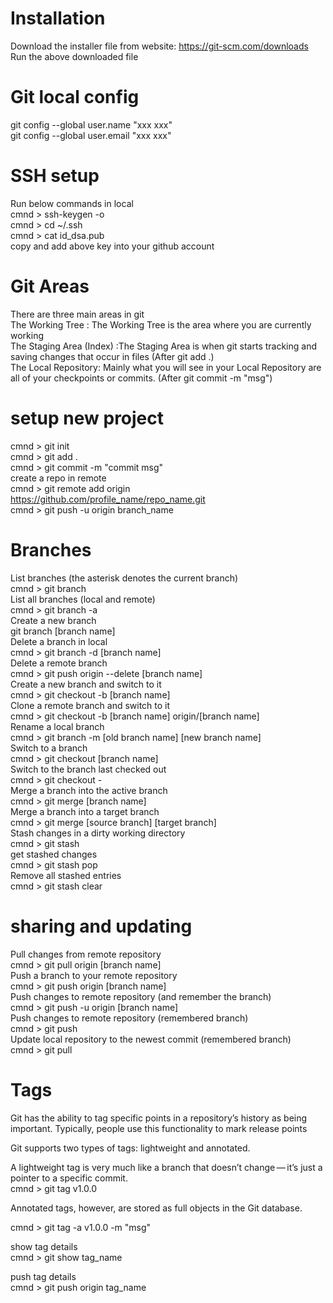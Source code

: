 # Installation 

 Download the installer file from website: https://git-scm.com/downloads   
 Run the above downloaded file   


# Git local config

 git config --global user.name "xxx xxx"   
 git config --global user.email "xxx xxx"   


# SSH setup

 Run below commands in local   
 cmnd > ssh-keygen -o   
 cmnd > cd ~/.ssh   
 cmnd > cat id_dsa.pub   
 copy and add above key into your github account   

# Git Areas

 There are three main areas in git   
 The Working Tree : The Working Tree is the area where you are currently working   
 The Staging Area (Index) :The Staging Area is when git starts tracking and saving changes that occur in files (After git add .)   
 The Local Repository: Mainly what you will see in your Local Repository are all of your checkpoints or commits. (After git commit -m "msg")   

# setup new project

 cmnd > git init   
 cmnd > git add .   
 cmnd > git commit -m "commit msg"   
 create a repo in remote   
 cmnd > git remote add origin https://github.com/profile_name/repo_name.git   
 cmnd > git push -u origin branch_name   

# Branches 
List branches (the asterisk denotes the current branch)    
cmnd >  git branch	
List all branches (local and remote)  
cmnd > git branch -a	
Create a new branch   
git branch [branch name]	
Delete a branch in local      
cmnd >  git branch -d [branch name]	  
Delete a remote branch   
cmnd > git push origin --delete [branch name]  
Create a new branch and switch to it   
cmnd > git checkout -b [branch name]  	  
Clone a remote branch and switch to it   
cmnd > git checkout -b [branch name] origin/[branch name]   
Rename a local branch   
cmnd > git branch -m [old branch name] [new branch name]   
Switch to a branch    
cmnd > git checkout [branch name]    
Switch to the branch last checked out   
cmnd > git checkout -       	
Merge a branch into the active branch   
cmnd > git merge [branch name]     
Merge a branch into a target branch        
cmnd > git merge [source branch] [target branch]    	
Stash changes in a dirty working directory    
cmnd > git stash	 
get stashed changes  
cmnd > git stash pop      
Remove all stashed entries   
cmnd > git stash clear	   

# sharing and updating

Pull changes from remote repository   
cmnd > git pull origin [branch name]	
Push a branch to your remote repository     
cmnd > git push origin [branch name]	 
Push changes to remote repository (and remember the branch)   
cmnd > git push -u origin [branch name]	   
Push changes to remote repository (remembered branch)  
cmnd > git push    	    
Update local repository to the newest commit (remembered branch)     
cmnd > git pull    	
 
# Tags

Git has the ability to tag specific points in a repository’s history as being important. Typically, people use this functionality to mark release points    

Git supports two types of tags: lightweight and annotated.    

A lightweight tag is very much like a branch that doesn’t change — it’s just a pointer to a specific commit.    
cmnd > git tag v1.0.0   

Annotated tags, however, are stored as full objects in the Git database.   

cmnd > git tag -a v1.0.0 -m "msg"   

show tag details   
cmnd > git show tag_name   

push tag details  
cmnd > git push origin tag_name    